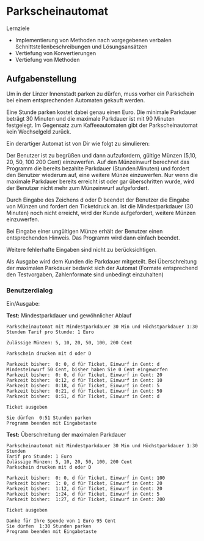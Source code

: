 # Parkscheinautomat

Lernziele

- Implementierung von Methoden nach vorgegebenen verbalen Schnittstellenbeschreibungen und Lösungsansätzen
- Vertiefung von Konvertierungen
- Vertiefung von Methoden

## Aufgabenstellung

Um in der Linzer Innenstadt parken zu dürfen, muss vorher ein Parkschein bei einem entsprechenden Automaten gekauft werden.

Eine Stunde parken kostet dabei genau einen Euro. Die minimale Parkdauer beträgt 30 Minuten und die maximale Parkdauer ist mit 90 Minuten festgelegt. Im Gegensatz zum Kaffeeautomaten gibt der Parkscheinautomat kein Wechselgeld zurück.

Ein derartiger Automat ist von Dir wie folgt zu simulieren:

Der Benutzer ist zu begrüßen und dann aufzufordern, gültige Münzen (5,10, 20, 50, 100 200 Cent) einzuwerfen. Auf den Münzeinwurf berechnet das Programm die bereits bezahlte Parkdauer (Stunden:Minuten) und fordert den Benutzer wiederum auf, eine weitere Münze einzuwerfen. Nur wenn die maximale Parkdauer bereits erreicht ist oder gar überschritten wurde, wird der Benutzer nicht mehr zum Münzeinwurf aufgefordert.

Durch Eingabe des Zeichens d oder D beendet der Benutzer die Eingabe von Münzen und fordert den Ticketdruck an. Ist die Mindestparkdauer (30 Minuten) noch nicht erreicht, wird der Kunde aufgefordert, weitere Münzen einzuwerfen.

Bei Eingabe einer ungültigen Münze erhält der Benutzer einen entsprechenden Hinweis. Das Programm wird dann einfach beendet.

Weitere fehlerhafte Eingaben sind nicht zu berücksichtigen.

Als Ausgabe wird dem Kunden die Parkdauer mitgeteilt. Bei Überschreitung der maximalen Parkdauer bedankt sich der Automat (Formate entsprechend den Testvorgaben, Zahlenformate sind unbedingt einzuhalten)

### Benutzerdialog

Ein/Ausgabe:

**Test:** Mindestparkdauer und gewöhnlicher Ablauf

```text
Parkscheinautomat mit Mindestparkdauer 30 Min und Höchstparkdauer 1:30 Stunden Tarif pro Stunde: 1 Euro

Zulässige Münzen: 5, 10, 20, 50, 100, 200 Cent

Parkschein drucken mit d oder D

Parkzeit bisher:  0: 0, d für Ticket, Einwurf in Cent: d 
Mindesteinwurf 50 Cent, bisher haben Sie 0 Cent eingeworfen 
Parkzeit bisher:  0: 0, d für Ticket, Einwurf in Cent: 20 
Parkzeit bisher:  0:12, d für Ticket, Einwurf in Cent: 10 
Parkzeit bisher:  0:18, d für Ticket, Einwurf in Cent: 5 
Parkzeit bisher:  0:21, d für Ticket, Einwurf in Cent: 50 
Parkzeit bisher:  0:51, d für Ticket, Einwurf in Cent: d

Ticket ausgeben

Sie dürfen  0:51 Stunden parken 
Programm beenden mit Eingabetaste
```

**Test:** Überschreitung der maximalen Parkdauer

```text
Parkscheinautomat mit Mindestparkdauer 30 Min und Höchstparkdauer 1:30 Stunden 
Tarif pro Stunde: 1 Euro
Zulässige Münzen: 5, 10, 20, 50, 100, 200 Cent
Parkschein drucken mit d oder D

Parkzeit bisher:  0: 0, d für Ticket, Einwurf in Cent: 100 
Parkzeit bisher:  1: 0, d für Ticket, Einwurf in Cent: 20 
Parkzeit bisher:  1:12, d für Ticket, Einwurf in Cent: 20 
Parkzeit bisher:  1:24, d für Ticket, Einwurf in Cent: 5 
Parkzeit bisher:  1:27, d für Ticket, Einwurf in Cent: 200

Ticket ausgeben

Danke für Ihre Spende von 1 Euro 95 Cent 
Sie dürfen  1:30 Stunden parken 
Programm beenden mit Eingabetaste
```
